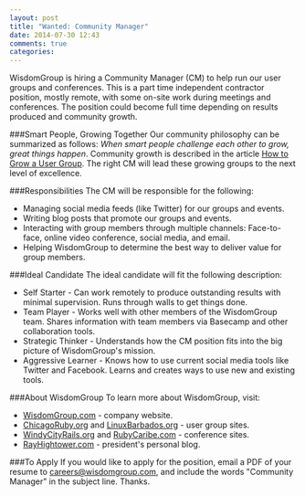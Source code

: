 ```yaml
---
layout: post
title: "Wanted: Community Manager"
date: 2014-07-30 12:43
comments: true
categories: 
---
```

WisdomGroup is hiring a Community Manager (CM) to help run our user groups and conferences. This is a part time independent contractor position, mostly remote, with some on-site work during meetings and conferences. The position could become full time depending on results produced and community growth.
<!--more-->
###Smart People, Growing Together
Our community philosophy can be summarized as follows: _When smart people challenge each other to grow, great things happen_. Community growth is  described in the article [How to Grow a User Group](/blog/2014/05/30/how-to-grow-a-user-group/). The right CM will lead these growing groups to the next level of excellence.

###Responsibilities
The CM will be responsible for the following:

* Managing social media feeds (like Twitter) for our groups and events.
* Writing blog posts that promote our groups and events. 
* Interacting with group members through multiple channels: Face-to-face, online video conference, social media, and email.
* Helping WisdomGroup to determine the best way to deliver value for group members. 

###Ideal Candidate
The ideal candidate will fit the following description:

* Self Starter - Can work remotely to produce outstanding results with minimal supervision. Runs through walls to get things done.
* Team Player - Works well with other members of the WisdomGroup team. Shares information with team members via Basecamp and other collaboration tools.
* Strategic Thinker - Understands how the CM position fits into the big picture of WisdomGroup's mission.
* Aggressive Learner - Knows how to use current social media tools like Twitter and Facebook. Learns and creates ways to use new and existing tools.

###About WisdomGroup
To learn more about WisdomGroup, visit:

* [WisdomGroup.com](http://WisdomGroup.com) - company website. 
* [ChicagoRuby.org](http://chicagoruby.org) and [LinuxBarbados.org](http://linuxbarbados.org) - user group sites. 
* [WindyCityRails.org](http://windycityrails.org) and [RubyCaribe.com](http://rubycaribe.com) - conference sites.
* [RayHightower.com](http://rayhightower.com) - president's personal blog. 

###To Apply
If you would like to apply for the position, email a PDF of your resume to careers@wisdomgroup.com, and include the words "Community Manager" in the subject line. Thanks. 

